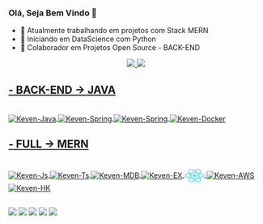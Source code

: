 ### Olá, Seja Bem Vindo 👋

- 🔭 Atualmente trabalhando em projetos com Stack MERN
- 🌱 Iniciando em DataScience com Python
- 👯 Colaborador em Projetos Open Source - BACK-END

<div align="center">
  <a href="https://github.com/KevenCavalcante">
  <img height="180em" src="https://github-readme-stats.vercel.app/api?username=kevencavalcante&show_icons=true&theme=dark&include_all_commits=true&count_private=true"/>
  <img height="180em" src="https://github-readme-stats.vercel.app/api/top-langs/?username=KevenCavalcante&layout=compact&langs_count=7&theme=dark"/>
</div>
  
## - BACK-END -> JAVA

<div style="display: inline_block"><br>
  <img align="center" alt="Keven-Java" height="30" width="40" src="https://cdn.jsdelivr.net/gh/devicons/devicon/icons/java/java-original.svg" />
  <img align="center" alt="Keven-Spring" height="30" width="40" src="https://cdn.jsdelivr.net/gh/devicons/devicon/icons/spring/spring-original.svg" />
  <img align="center" alt="Keven-Spring" height="30" width="40" src="https://cdn.jsdelivr.net/gh/devicons/devicon/icons/postgresql/postgresql-original.svg" />
  <img align="center" alt="Keven-Docker" height="30" width="40" src="https://cdn.jsdelivr.net/gh/devicons/devicon/icons/docker/docker-plain-wordmark.svg" />
</div>
  
## - FULL -> MERN
  
  <div style="display: inline_block"><br>
    <img align="center" alt="Keven-Js" height="30" width="40" src="https://cdn.jsdelivr.net/gh/devicons/devicon/icons/javascript/javascript-plain.svg" />
    <img align="center" alt="Keven-Ts" height="30" width="40" src="https://cdn.jsdelivr.net/gh/devicons/devicon/icons/typescript/typescript-plain.svg" />
    <img align="center" alt="Keven-MDB" height="30" width="40" src="https://cdn.jsdelivr.net/gh/devicons/devicon/icons/mongodb/mongodb-original-wordmark.svg" />
    <img align="center" alt="Keven-EX" height="30" width="40" src="https://cdn.jsdelivr.net/gh/devicons/devicon/icons/express/express-original.svg" />
    <img align="center" alt="Keven-React" height="30" width="40" src="https://raw.githubusercontent.com/devicons/devicon/master/icons/react/react-original.svg">
    <img align="center" alt="Keven-AWS" height="30" width="40" src="https://cdn.jsdelivr.net/gh/devicons/devicon/icons/amazonwebservices/amazonwebservices-original.svg" />
    <img align="center" alt="Keven-HK" height="30" width="40" src="https://cdn.jsdelivr.net/gh/devicons/devicon/icons/heroku/heroku-original-wordmark.svg" />


  </div>
 
 ##
 
<div> 
  <a href="https://t.me/KevennRodrigues" target="_blank"><img src="https://img.shields.io/badge/Telegram-2CA5E0?style=for-the-badge&logo=telegram&logoColor=white" target="_blank"></a>
  <a href="https://www.instagram.com/e.duardim/" target="_blank"><img src="https://img.shields.io/badge/-Instagram-%23E4405F?style=for-the-badge&logo=instagram&logoColor=white" target="_blank"></a>
 	<a href="https://www.facebook.com/keve.eduardocr" target="_blank"><img src="	https://img.shields.io/badge/Facebook-1877F2?style=for-the-badge&logo=facebook&logoColor=white" target="_blank"></a>
  <a href = "mailto:kcer@outlook.com.br"><img src="https://img.shields.io/badge/-Gmail-%23333?style=for-the-badge&logo=gmail&logoColor=white" target="_blank"></a>
  <a href="https://www.linkedin.com/in/kevenrodriigues/" target="_blank"><img src="https://img.shields.io/badge/-LinkedIn-%230077B5?style=for-the-badge&logo=linkedin&logoColor=white" target="_blank"></a> 
  
</div>
